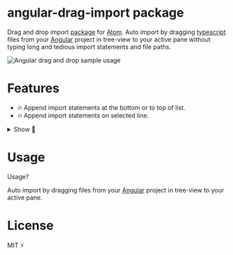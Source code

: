 
# angular-drag-import package

Drag and drop import [package] for [Atom]. Auto import by dragging [typescript] files from your [Angular] project in tree-view to your active pane without typing long and tedious import statements and file paths.

![Angular drag and drop sample usage](https://goo.gl/UJrPB6 "Angular drag and drop sample")


# Features

* 🔥 Append import statements at the bottom or to top of list.
* 🔥 Append import statements on selected line.
<details>
<summary>Show 💨</summary>
<img src="https://goo.gl/dBRDzj"></img>
</details>


# Usage

Usage?

Auto import by dragging files from your [Angular] project in tree-view to your active pane.


# License

MIT ⚡️



[Angular]: https://angular.io/
[Atom]: https://atom.io/
[package]: https://atom.io/packages
[typescript]: https://www.typescriptlang.org/
[.ts]: https://www.reviversoft.com/file-extensions/ts
